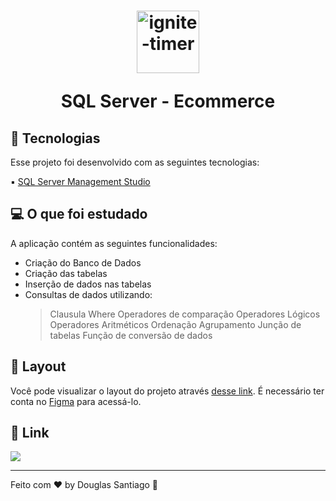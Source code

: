 <h1 align="center">
  <img alt="ignite-timer" title="ignite-timer" src="https://imgur.com/wPzP17J.png" width="100px" />
  <p>SQL Server - Ecommerce</p>  
</h1>

## 🚀 Tecnologias

Esse projeto foi desenvolvido com as seguintes tecnologias:

▪ <a href="https://learn.microsoft.com/en-us/sql/ssms/download-sql-server-management-studio-ssms?view=sql-server-ver16">SQL Server Management Studio</a>

## 💻 O que foi estudado


A aplicação contém as seguintes funcionalidades:

- Criação do Banco de Dados
- Criação das tabelas
- Inserção de dados nas tabelas
- Consultas de dados utilizando:
  > Clausula Where
  > Operadores de comparação
  > Operadores Lógicos
  > Operadores Aritméticos
  > Ordenação
  > Agrupamento
  > Junção de tabelas
  > Função de conversão de dados



## 🔖 Layout

Você pode visualizar o layout do projeto através [desse link](https://www.figma.com/file/3C9Kqsoh3zMGV7O0BnRvuc/Ignite-Timer-(Community)?node-id=313%3A1874&t=PcaT526E7jgmpvMH-0). É necessário ter conta no [Figma](https://figma.com) para acessá-lo.

## :link: Link

<a href="https://ignite-timer-project.vercel.app/" target="_blank" rel="nofollow">
  <img src="https://user-images.githubusercontent.com/71772559/178192066-d52e0cf7-906e-4baa-80f3-4b49dde153c0.png" style="max-width: 100%;">
</a>

---

Feito com ♥ by Douglas Santiago :wave:
